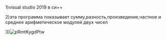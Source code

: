 1)visual studio 2019 в си++

2)эта программа показывает сумму,разность,произведение,частное и среднее арифметическое модулей двух чисел

3)![pRmtKygdPtw](https://user-images.githubusercontent.com/90550031/132983902-4ba4c9a9-06fe-4129-a746-c56875cc294d.jpg)
